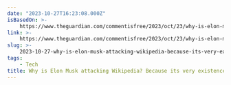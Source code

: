 ```yaml
---
date: "2023-10-27T16:23:08.000Z"
isBasedOn: >-
    https://www.theguardian.com/commentisfree/2023/oct/23/why-is-elon-musk-attacking-wikipedia-because-its-very-existence-offends-him
link: >-
    https://www.theguardian.com/commentisfree/2023/oct/23/why-is-elon-musk-attacking-wikipedia-because-its-very-existence-offends-him
slug: >-
    2023-10-27-why-is-elon-musk-attacking-wikipedia-because-its-very-existence-offends-hi
tags:
    - Tech
title: Why is Elon Musk attacking Wikipedia? Because its very existence offends hi
---
```


